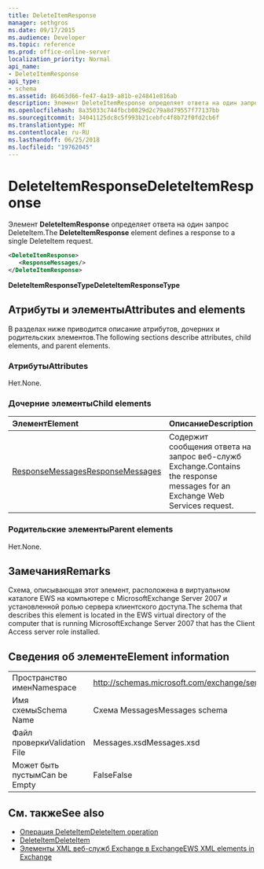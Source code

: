 ```yaml
---
title: DeleteItemResponse
manager: sethgros
ms.date: 09/17/2015
ms.audience: Developer
ms.topic: reference
ms.prod: office-online-server
localization_priority: Normal
api_name:
- DeleteItemResponse
api_type:
- schema
ms.assetid: 86463d66-fe47-4a19-a81b-e24841e816ab
description: Элемент DeleteItemResponse определяет ответа на один запрос DeleteItem.
ms.openlocfilehash: 8a35033c744fbcb0829d2c79a8d79557f77137bb
ms.sourcegitcommit: 34041125dc8c5f993b21cebfc4f8b72f0fd2cb6f
ms.translationtype: MT
ms.contentlocale: ru-RU
ms.lasthandoff: 06/25/2018
ms.locfileid: "19762045"
---
```

# <a name="deleteitemresponse"></a><span data-ttu-id="32cfd-103">DeleteItemResponse</span><span class="sxs-lookup"><span data-stu-id="32cfd-103">DeleteItemResponse</span></span>

<span data-ttu-id="32cfd-104">Элемент **DeleteItemResponse** определяет ответа на один запрос DeleteItem.</span><span class="sxs-lookup"><span data-stu-id="32cfd-104">The **DeleteItemResponse** element defines a response to a single DeleteItem request.</span></span> 
  
```xml
<DeleteItemResponse>
   <ResponseMessages/>
</DeleteItemResponse>
```

 <span data-ttu-id="32cfd-105">**DeleteItemResponseType**</span><span class="sxs-lookup"><span data-stu-id="32cfd-105">**DeleteItemResponseType**</span></span>
## <a name="attributes-and-elements"></a><span data-ttu-id="32cfd-106">Атрибуты и элементы</span><span class="sxs-lookup"><span data-stu-id="32cfd-106">Attributes and elements</span></span>

<span data-ttu-id="32cfd-107">В разделах ниже приводится описание атрибутов, дочерних и родительских элементов.</span><span class="sxs-lookup"><span data-stu-id="32cfd-107">The following sections describe attributes, child elements, and parent elements.</span></span>
  
### <a name="attributes"></a><span data-ttu-id="32cfd-108">Атрибуты</span><span class="sxs-lookup"><span data-stu-id="32cfd-108">Attributes</span></span>

<span data-ttu-id="32cfd-109">Нет.</span><span class="sxs-lookup"><span data-stu-id="32cfd-109">None.</span></span>
  
### <a name="child-elements"></a><span data-ttu-id="32cfd-110">Дочерние элементы</span><span class="sxs-lookup"><span data-stu-id="32cfd-110">Child elements</span></span>

|<span data-ttu-id="32cfd-111">**Элемент**</span><span class="sxs-lookup"><span data-stu-id="32cfd-111">**Element**</span></span>|<span data-ttu-id="32cfd-112">**Описание**</span><span class="sxs-lookup"><span data-stu-id="32cfd-112">**Description**</span></span>|
|:-----|:-----|
|[<span data-ttu-id="32cfd-113">ResponseMessages</span><span class="sxs-lookup"><span data-stu-id="32cfd-113">ResponseMessages</span></span>](responsemessages.md) <br/> |<span data-ttu-id="32cfd-114">Содержит сообщения ответа на запрос веб-служб Exchange.</span><span class="sxs-lookup"><span data-stu-id="32cfd-114">Contains the response messages for an Exchange Web Services request.</span></span>  <br/> |
   
### <a name="parent-elements"></a><span data-ttu-id="32cfd-115">Родительские элементы</span><span class="sxs-lookup"><span data-stu-id="32cfd-115">Parent elements</span></span>

<span data-ttu-id="32cfd-116">Нет.</span><span class="sxs-lookup"><span data-stu-id="32cfd-116">None.</span></span>
  
## <a name="remarks"></a><span data-ttu-id="32cfd-117">Замечания</span><span class="sxs-lookup"><span data-stu-id="32cfd-117">Remarks</span></span>

<span data-ttu-id="32cfd-118">Схема, описывающая этот элемент, расположена в виртуальном каталоге EWS на компьютере с MicrosoftExchange Server 2007 и установленной ролью сервера клиентского доступа.</span><span class="sxs-lookup"><span data-stu-id="32cfd-118">The schema that describes this element is located in the EWS virtual directory of the computer that is running MicrosoftExchange Server 2007 that has the Client Access server role installed.</span></span>
  
## <a name="element-information"></a><span data-ttu-id="32cfd-119">Сведения об элементе</span><span class="sxs-lookup"><span data-stu-id="32cfd-119">Element information</span></span>

|||
|:-----|:-----|
|<span data-ttu-id="32cfd-120">Пространство имен</span><span class="sxs-lookup"><span data-stu-id="32cfd-120">Namespace</span></span>  <br/> |http://schemas.microsoft.com/exchange/services/2006/messages  <br/> |
|<span data-ttu-id="32cfd-121">Имя схемы</span><span class="sxs-lookup"><span data-stu-id="32cfd-121">Schema Name</span></span>  <br/> |<span data-ttu-id="32cfd-122">Схема Messages</span><span class="sxs-lookup"><span data-stu-id="32cfd-122">Messages schema</span></span>  <br/> |
|<span data-ttu-id="32cfd-123">Файл проверки</span><span class="sxs-lookup"><span data-stu-id="32cfd-123">Validation File</span></span>  <br/> |<span data-ttu-id="32cfd-124">Messages.xsd</span><span class="sxs-lookup"><span data-stu-id="32cfd-124">Messages.xsd</span></span>  <br/> |
|<span data-ttu-id="32cfd-125">Может быть пустым</span><span class="sxs-lookup"><span data-stu-id="32cfd-125">Can be Empty</span></span>  <br/> |<span data-ttu-id="32cfd-126">False</span><span class="sxs-lookup"><span data-stu-id="32cfd-126">False</span></span>  <br/> |
   
## <a name="see-also"></a><span data-ttu-id="32cfd-127">См. также</span><span class="sxs-lookup"><span data-stu-id="32cfd-127">See also</span></span>

- [<span data-ttu-id="32cfd-128">Операция DeleteItem</span><span class="sxs-lookup"><span data-stu-id="32cfd-128">DeleteItem operation</span></span>](deleteitem-operation.md)  
- [<span data-ttu-id="32cfd-129">DeleteItem</span><span class="sxs-lookup"><span data-stu-id="32cfd-129">DeleteItem</span></span>](deleteitem.md)
- [<span data-ttu-id="32cfd-130">Элементы XML веб-служб Exchange в Exchange</span><span class="sxs-lookup"><span data-stu-id="32cfd-130">EWS XML elements in Exchange</span></span>](ews-xml-elements-in-exchange.md)

